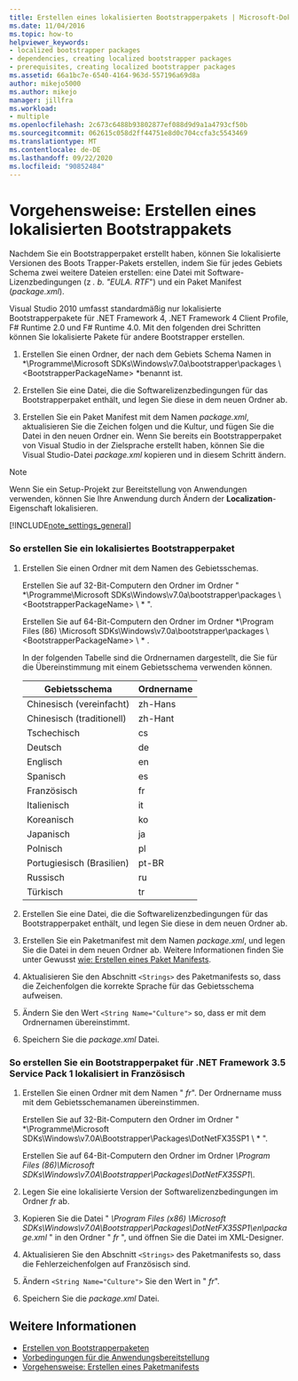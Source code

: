 ```yaml
---
title: Erstellen eines lokalisierten Bootstrapperpakets | Microsoft-Dokumentation
ms.date: 11/04/2016
ms.topic: how-to
helpviewer_keywords:
- localized bootstrapper packages
- dependencies, creating localized bootstrapper packages
- prerequisites, creating localized bootstrapper packages
ms.assetid: 66a1bc7e-6540-4164-963d-557196a69d8a
author: mikejo5000
ms.author: mikejo
manager: jillfra
ms.workload:
- multiple
ms.openlocfilehash: 2c673c6488b93802877ef088d9d9a1a4793cf50b
ms.sourcegitcommit: 062615c058d2ff44751e8d0c704ccfa3c5543469
ms.translationtype: MT
ms.contentlocale: de-DE
ms.lasthandoff: 09/22/2020
ms.locfileid: "90852484"
---
```

# <a name="how-to-create-a-localized-bootstrapper-package"></a>Vorgehensweise: Erstellen eines lokalisierten Bootstrappakets
Nachdem Sie ein Bootstrapperpaket erstellt haben, können Sie lokalisierte Versionen des Boots Trapper-Pakets erstellen, indem Sie für jedes Gebiets Schema zwei weitere Dateien erstellen: eine Datei mit Software-Lizenzbedingungen (z *. b. "EULA. RTF*") und ein Paket Manifest (*package.xml*).

 Visual Studio 2010 umfasst standardmäßig nur lokalisierte Bootstrapperpakete für .NET Framework 4, .NET Framework 4 Client Profile, F# Runtime 2.0 und F# Runtime 4.0. Mit den folgenden drei Schritten können Sie lokalisierte Pakete für andere Bootstrapper erstellen.

1. Erstellen Sie einen Ordner, der nach dem Gebiets Schema Namen in *\Programme\Microsoft SDKs\Windows\v7.0a\bootstrapper\packages \\ \<BootstrapperPackageName> *benannt ist.

2. Erstellen Sie eine Datei, die die Softwarelizenzbedingungen für das Bootstrapperpaket enthält, und legen Sie diese in dem neuen Ordner ab.

3. Erstellen Sie ein Paket Manifest mit dem Namen *package.xml*, aktualisieren Sie die Zeichen folgen und die Kultur, und fügen Sie die Datei in den neuen Ordner ein. Wenn Sie bereits ein Bootstrapperpaket von Visual Studio in der Zielsprache erstellt haben, können Sie die Visual Studio-Datei *package.xml* kopieren und in diesem Schritt ändern.

> [!NOTE]
> Wenn Sie ein Setup-Projekt zur Bereitstellung von Anwendungen verwenden, können Sie Ihre Anwendung durch Ändern der **Localization**-Eigenschaft lokalisieren.

 [!INCLUDE[note_settings_general](../data-tools/includes/note_settings_general_md.md)]

### <a name="to-create-a-localized-bootstrapper-package"></a>So erstellen Sie ein lokalisiertes Bootstrapperpaket

1. Erstellen Sie einen Ordner mit dem Namen des Gebietsschemas.

     Erstellen Sie auf 32-Bit-Computern den Ordner im Ordner " *\Programme\Microsoft SDKs\Windows\v7.0a\bootstrapper\packages \\ \<BootstrapperPackageName> \\ * ".

     Erstellen Sie auf 64-Bit-Computern den Ordner im Ordner *\Program Files (86) \Microsoft SDKs\Windows\v7.0a\bootstrapper\packages \\ \<BootstrapperPackageName> \\ * .

     In der folgenden Tabelle sind die Ordnernamen dargestellt, die Sie für die Übereinstimmung mit einem Gebietsschema verwenden können.

    |Gebietsschema|Ordnername|
    |------------|-----------------|
    |Chinesisch (vereinfacht)|zh-Hans|
    |Chinesisch (traditionell)|zh-Hant|
    |Tschechisch|cs|
    |Deutsch|de|
    |Englisch|en|
    |Spanisch|es|
    |Französisch|fr|
    |Italienisch|it|
    |Koreanisch|ko|
    |Japanisch|ja|
    |Polnisch|pl|
    |Portugiesisch (Brasilien)|pt-BR|
    |Russisch|ru|
    |Türkisch|tr|

2. Erstellen Sie eine Datei, die die Softwarelizenzbedingungen für das Bootstrapperpaket enthält, und legen Sie diese in dem neuen Ordner ab.

3. Erstellen Sie ein Paketmanifest mit dem Namen *package.xml*, und legen Sie die Datei in dem neuen Ordner ab. Weitere Informationen finden Sie unter Gewusst [wie: Erstellen eines Paket Manifests](../deployment/how-to-create-a-package-manifest.md).

4. Aktualisieren Sie den Abschnitt `<Strings>` des Paketmanifests so, dass die Zeichenfolgen die korrekte Sprache für das Gebietsschema aufweisen.

5. Ändern Sie den Wert `<String Name="Culture">` so, dass er mit dem Ordnernamen übereinstimmt.

6. Speichern Sie die *package.xml* Datei.

### <a name="to-create-a-bootstrapper-package-for-net-framework-35-service-pack-1-localized-in-french"></a>So erstellen Sie ein Bootstrapperpaket für .NET Framework 3.5 Service Pack 1 lokalisiert in Französisch

1. Erstellen Sie einen Ordner mit dem Namen " *fr*". Der Ordnername muss mit dem Gebietsschemanamen übereinstimmen.

     Erstellen Sie auf 32-Bit-Computern den Ordner im Ordner " *\Programme\Microsoft SDKs\Windows\v7.0A\Bootstrapper\Packages\DotNetFX35SP1 \\ * ".

     Erstellen Sie auf 64-Bit-Computern den Ordner im Ordner *\Program Files (86)\Microsoft SDKs\Windows\v7.0A\Bootstrapper\Packages\DotNetFX35SP1\\*.

2. Legen Sie eine lokalisierte Version der Softwarelizenzbedingungen im Ordner *fr* ab.

3. Kopieren Sie die Datei " *\Program Files (x86) \Microsoft SDKs\Windows\v7.0A\Bootstrapper\Packages\DotNetFX35SP1\en\package.xml* " in den Ordner " *fr* ", und öffnen Sie die Datei im XML-Designer.

4. Aktualisieren Sie den Abschnitt `<Strings>` des Paketmanifests so, dass die Fehlerzeichenfolgen auf Französisch sind.

5. Ändern `<String Name="Culture">` Sie den Wert in " *fr*".

6. Speichern Sie die *package.xml* Datei.

## <a name="see-also"></a>Weitere Informationen
- [Erstellen von Bootstrapperpaketen](../deployment/creating-bootstrapper-packages.md)
- [Vorbedingungen für die Anwendungsbereitstellung](../deployment/application-deployment-prerequisites.md)
- [Vorgehensweise: Erstellen eines Paketmanifests](../deployment/how-to-create-a-package-manifest.md)